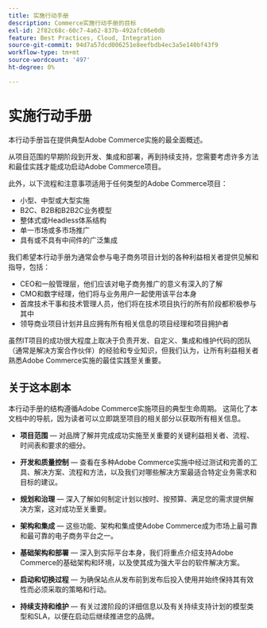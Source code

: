 ```yaml
---
title: 实施行动手册
description: Commerce实施行动手册的目标
exl-id: 2f82c68c-60c7-4a62-837b-492afc06e0db
feature: Best Practices, Cloud, Integration
source-git-commit: 94d7a57dcd006251e8eefbdb4ec3a5e140bf43f9
workflow-type: tm+mt
source-wordcount: '497'
ht-degree: 0%

---
```


# 实施行动手册

本行动手册旨在提供典型Adobe Commerce实施的最全面概述。

从项目范围的早期阶段到开发、集成和部署，再到持续支持，您需要考虑许多方法和最佳实践才能成功启动Adobe Commerce项目。

此外，以下流程和注意事项适用于任何类型的Adobe Commerce项目：

- 小型、中型或大型实施
- B2C、B2B和B2B2C业务模型
- 整体式或Headless体系结构
- 单一市场或多市场推广
- 具有或不具有中间件的广泛集成

我们希望本行动手册为通常会参与电子商务项目计划的各种利益相关者提供见解和指导，包括：

- CEO和一般管理层，他们应该对电子商务推广的意义有深入的了解
- CMO和数字经理，他们将与业务用户一起使用该平台本身
- 首席技术干事和技术管理人员，他们将在技术项目执行的所有阶段都积极参与其中
- 领导商业项目计划并且应拥有所有相关信息的项目经理和项目拥护者

虽然IT项目的成功很大程度上取决于负责开发、自定义、集成和维护代码的团队（通常是解决方案合作伙伴）的经验和专业知识，但我们认为，让所有利益相关者熟悉Adobe Commerce实施的最佳实践至关重要。

## 关于这本剧本

本行动手册的结构遵循Adobe Commerce实施项目的典型生命周期。 这简化了本文档中的导航，因为读者可以立即跳至项目的相关部分以获取所有相关信息。

- **项目范围** — 对品牌了解并完成成功实施至关重要的关键利益相关者、流程、时间表和要求的细分。

- **开发和质量控制** — 查看在多种Adobe Commerce实施中经过测试和完善的工具、解决方案、流程和方法，以及我们对哪些解决方案最适合特定业务需求和目标的建议。

- **规划和治理** — 深入了解如何制定计划以按时、按预算、满足您的需求提供解决方案，这对成功至关重要。

- **架构和集成** — 这些功能、架构和集成使Adobe Commerce成为市场上最可靠和最可靠的电子商务平台之一。

- **基础架构和部署** — 深入到实际平台本身，我们将重点介绍支持Adobe Commerce的基础架构和环境，以及使其成为强大平台的软件解决方案。

- **启动和切换过程** — 为确保站点从发布前到发布后投入使用并始终保持其有效性而必须采取的策略和行动。

- **持续支持和维护** — 有关过渡阶段的详细信息以及有关持续支持计划的模型类型和SLA，以便在启动后继续推进您的品牌。

